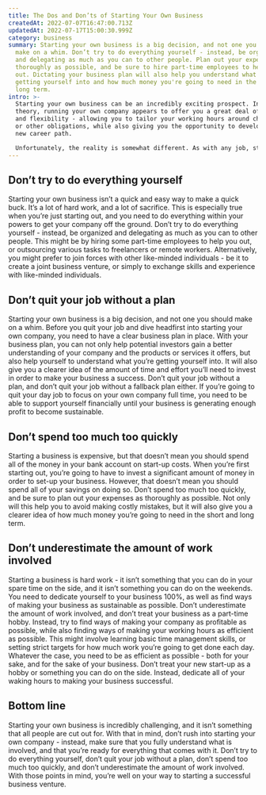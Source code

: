 ```yaml
---
title: The Dos and Don’ts of Starting Your Own Business
createdAt: 2022-07-07T16:47:00.713Z
updatedAt: 2022-07-17T15:00:30.999Z
category: business
summary: Starting your own business is a big decision, and not one you should
  make on a whim. Don’t try to do everything yourself - instead, be organized
  and delegating as much as you can to other people. Plan out your expenses as
  thoroughly as possible, and be sure to hire part-time employees to help you
  out. Dictating your business plan will also help you understand what you're
  getting yourself into and how much money you're going to need in the short and
  long term.
intro: >-
  Starting your own business can be an incredibly exciting prospect. In
  theory, running your own company appears to offer you a great deal of freedom
  and flexibility - allowing you to tailor your working hours around childcare
  or other obligations, while also giving you the opportunity to develop a brand
  new career path.

  Unfortunately, the reality is somewhat different. As with any job, starting your own business involves a significant amount of hard work and dedication. It isn’t easy, and many prospective entrepreneurs give up before they even begin. However, with the right guidance and support network in place, it also doesn’t need to be as difficult as most people imagine. To that end, if you’re currently exploring the idea of starting your own business - either as a sole proprietor or as part of an organisation - we have some handy advice on what not to do:
---
```


## Don’t try to do everything yourself

Starting your own business isn’t a quick and easy way to make a quick buck. It’s a lot of hard work, and a lot of sacrifice. This is especially true when you’re just starting out, and you need to do everything within your powers to get your company off the ground.
Don’t try to do everything yourself - instead, be organized and delegating as much as you can to other people. This might be by hiring some part-time employees to help you out, or outsourcing various tasks to freelancers or remote workers. Alternatively, you might prefer to join forces with other like-minded individuals - be it to create a joint business venture, or simply to exchange skills and experience with like-minded individuals.

## Don’t quit your job without a plan

Starting your own business is a big decision, and not one you should make on a whim. Before you quit your job and dive headfirst into starting your own company, you need to have a clear business plan in place.
With your business plan, you can not only help potential investors gain a better understanding of your company and the products or services it offers, but also help yourself to understand what you’re getting yourself into. It will also give you a clearer idea of the amount of time and effort you’ll need to invest in order to make your business a success.
Don’t quit your job without a plan, and don’t quit your job without a fallback plan either. If you’re going to quit your day job to focus on your own company full time, you need to be able to support yourself financially until your business is generating enough profit to become sustainable.

## Don’t spend too much too quickly

Starting a business is expensive, but that doesn’t mean you should spend all of the money in your bank account on start-up costs. When you’re first starting out, you’re going to have to invest a significant amount of money in order to set-up your business. However, that doesn’t mean you should spend all of your savings on doing so.
Don’t spend too much too quickly, and be sure to plan out your expenses as thoroughly as possible. Not only will this help you to avoid making costly mistakes, but it will also give you a clearer idea of how much money you’re going to need in the short and long term.

## Don’t underestimate the amount of work involved

Starting a business is hard work - it isn’t something that you can do in your spare time on the side, and it isn’t something you can do on the weekends. You need to dedicate yourself to your business 100%, as well as find ways of making your business as sustainable as possible.
Don’t underestimate the amount of work involved, and don’t treat your business as a part-time hobby. Instead, try to find ways of making your company as profitable as possible, while also finding ways of making your working hours as efficient as possible. This might involve learning basic time management skills, or setting strict targets for how much work you’re going to get done each day. Whatever the case, you need to be as efficient as possible - both for your sake, and for the sake of your business.
Don’t treat your new start-up as a hobby or something you can do on the side. Instead, dedicate all of your waking hours to making your business successful.

## Bottom line

Starting your own business is incredibly challenging, and it isn’t something that all people are cut out for. With that in mind, don’t rush into starting your own company - instead, make sure that you fully understand what is involved, and that you’re ready for everything that comes with it.
Don’t try to do everything yourself, don’t quit your job without a plan, don’t spend too much too quickly, and don’t underestimate the amount of work involved. With those points in mind, you’re well on your way to starting a successful business venture.

